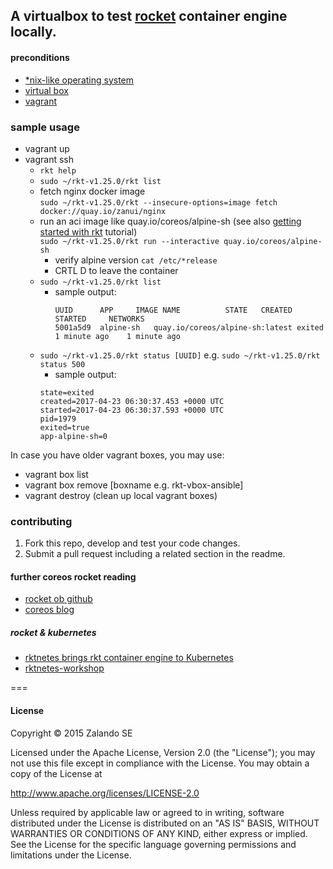 A virtualbox to test [rocket](https://github.com/coreos/rocket) container engine locally.
-------------------

#### preconditions

- [*nix-like operating system](https://en.wikipedia.org/wiki/Unix-like)
- [virtual box](https://www.virtualbox.org/)
- [vagrant](https://www.vagrantup.com/)

### sample usage

- vagrant up
- vagrant ssh
  - `rkt help`
  - `sudo ~/rkt-v1.25.0/rkt list`
  - fetch nginx docker image  
    ```sudo ~/rkt-v1.25.0/rkt --insecure-options=image fetch docker://quay.io/zanui/nginx```
  - run an aci image like quay.io/coreos/alpine-sh (see also [getting started with rkt](https://coreos.com/blog/getting-started-with-rkt-1.0.html) tutorial)  
    ```sudo ~/rkt-v1.25.0/rkt run --interactive quay.io/coreos/alpine-sh```
    - verify alpine version
      ```cat /etc/*release```
    - CRTL D to leave the container
  - `sudo ~/rkt-v1.25.0/rkt list`
    - sample output:
      ```
      UUID		APP		IMAGE NAME			STATE	CREATED		STARTED		NETWORKS
      5001a5d9	alpine-sh	quay.io/coreos/alpine-sh:latest	exited	1 minute ago	1 minute ago
      ```
  - `sudo ~/rkt-v1.25.0/rkt status [UUID]` e.g. `sudo ~/rkt-v1.25.0/rkt status 500`
    - sample output:
    ```
    state=exited
    created=2017-04-23 06:30:37.453 +0000 UTC
    started=2017-04-23 06:30:37.593 +0000 UTC
    pid=1979
    exited=true
    app-alpine-sh=0
    ```



In case you have older vagrant boxes, you may use:

- vagrant box list
- vagrant box remove [boxname e.g. rkt-vbox-ansible]
- vagrant destroy (clean up local vagrant boxes)

### contributing

1. Fork this repo, develop and test your code changes.
1. Submit a pull request including a related section in the readme.

#### further coreos rocket reading

- [rocket ob github](https://github.com/coreos/rocket/blob/master/README.md)
- [coreos blog](https://coreos.com/blog/)

##### rocket & kubernetes

- [rktnetes brings rkt container engine to Kubernetes](http://blog.kubernetes.io/2016/07/rktnetes-brings-rkt-container-engine-to-Kubernetes.html)
- [rktnetes-workshop](https://github.com/coreos/rktnetes-workshop)

===
#### License


Copyright © 2015 Zalando SE

Licensed under the Apache License, Version 2.0 (the "License");
you may not use this file except in compliance with the License.
You may obtain a copy of the License at

http://www.apache.org/licenses/LICENSE-2.0

Unless required by applicable law or agreed to in writing, software
distributed under the License is distributed on an "AS IS" BASIS,
WITHOUT WARRANTIES OR CONDITIONS OF ANY KIND, either express or implied.
See the License for the specific language governing permissions and
limitations under the License.
